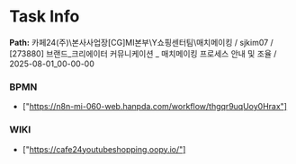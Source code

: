 # Task Info

**Path:** 카페24(주)\본사사업장\[CG]MI본부\Y쇼핑센터팀\매치메이킹 / sjkim07 / [273880] 브랜드_크리에이터 커뮤니케이션 _ 매치메이킹 프로세스 안내 및 조율 / 2025-08-01_00-00-00

### BPMN
- ["https://n8n-mi-060-web.hanpda.com/workflow/thgqr9uqUoy0Hrax"]

### WIKI
- ["https://cafe24youtubeshopping.oopy.io/"]

